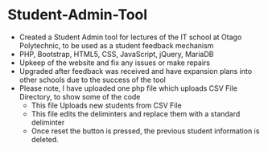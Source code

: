 # Student-Admin-Tool
-	Created a Student Admin tool for lectures of the IT school at Otago Polytechnic, to be used as a student feedback mechanism
-	PHP, Bootstrap, HTML5, CSS, JavaScript, jQuery, MariaDB
-	Upkeep of the website and fix any issues or make repairs
-	Upgraded after feedback was received and have expansion plans into other schools due to the success of the tool
- Please note, I have uploaded one php file which uploads CSV File Directory, to show some of the code
    - This file Uploads new students from CSV File
    - This file edits the deliminters and replace them with a standard deliminter
    - Once reset the button is pressed, the previous student information is deleted.



